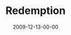 ---
layout: message
category: message
series: "Redemption"
title: "Redemption"
date: 2009-12-13-00-00
message_id: 594
audio: "http://s3.amazonaws.com/crossroads-media/message/audio/Redemption1.mp3"
audio-duration: "26:08"
description: "Jesus came to be the rescuer of all people."
video: "http://s3.amazonaws.com/crossroads-media/message/video/Redemption1.mp4"
video-duration: "26:08"
video-image: "http://s3.amazonaws.com/crossroads-media/images/Redemption1-still.jpg"
explicit: false
---